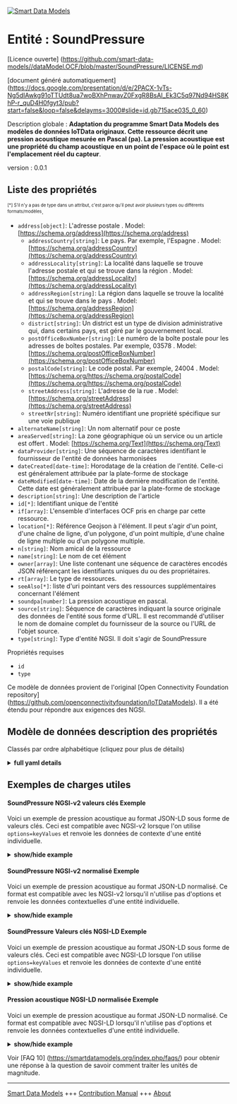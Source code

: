 <!-- 10-Header -->    
[![Smart Data Models](https://smartdatamodels.org/wp-content/uploads/2022/01/SmartDataModels_logo.png "Logo")](https://smartdatamodels.org)    
Entité : SoundPressure    
======================<!-- /10-Header -->    
<!-- 15-License -->    
[Licence ouverte] (https://github.com/smart-data-models//dataModel.OCF/blob/master/SoundPressure/LICENSE.md)    
[document généré automatiquement] (https://docs.google.com/presentation/d/e/2PACX-1vTs-Ng5dIAwkg91oTTUdt8ua7woBXhPnwavZ0FxgR8BsAI_Ek3C5q97Nd94HS8KhP-r_quD4H0fgyt3/pub?start=false&loop=false&delayms=3000#slide=id.gb715ace035_0_60)    
<!-- /15-License -->    
<!-- 20-Description -->    
Description globale : **Adaptation du programme Smart Data Models des modèles de données IoTData originaux. Cette ressource décrit une pression acoustique mesurée en Pascal (pa).  La pression acoustique est une propriété du champ acoustique en un point de l'espace où le point est l'emplacement réel du capteur**.    
version : 0.0.1    
<!-- /20-Description -->    
<!-- 30-PropertiesList -->    
## Liste des propriétés    
<sup><sub>[*] S'il n'y a pas de type dans un attribut, c'est parce qu'il peut avoir plusieurs types ou différents formats/modèles</sub></sup>.    
- `address[object]`: L'adresse postale  . Model: [https://schema.org/address](https://schema.org/address)	- `addressCountry[string]`: Le pays. Par exemple, l'Espagne  . Model: [https://schema.org/addressCountry](https://schema.org/addressCountry)    
	- `addressLocality[string]`: La localité dans laquelle se trouve l'adresse postale et qui se trouve dans la région  . Model: [https://schema.org/addressLocality](https://schema.org/addressLocality)    
	- `addressRegion[string]`: La région dans laquelle se trouve la localité et qui se trouve dans le pays  . Model: [https://schema.org/addressRegion](https://schema.org/addressRegion)    
	- `district[string]`: Un district est un type de division administrative qui, dans certains pays, est géré par le gouvernement local.      
	- `postOfficeBoxNumber[string]`: Le numéro de la boîte postale pour les adresses de boîtes postales. Par exemple, 03578  . Model: [https://schema.org/postOfficeBoxNumber](https://schema.org/postOfficeBoxNumber)    
	- `postalCode[string]`: Le code postal. Par exemple, 24004  . Model: [https://schema.org/https://schema.org/postalCode](https://schema.org/https://schema.org/postalCode)    
	- `streetAddress[string]`: L'adresse de la rue  . Model: [https://schema.org/streetAddress](https://schema.org/streetAddress)    
	- `streetNr[string]`: Numéro identifiant une propriété spécifique sur une voie publique      
- `alternateName[string]`: Un nom alternatif pour ce poste  - `areaServed[string]`: La zone géographique où un service ou un article est offert  . Model: [https://schema.org/Text](https://schema.org/Text)- `dataProvider[string]`: Une séquence de caractères identifiant le fournisseur de l'entité de données harmonisées  - `dateCreated[date-time]`: Horodatage de la création de l'entité. Celle-ci est généralement attribuée par la plate-forme de stockage  - `dateModified[date-time]`: Date de la dernière modification de l'entité. Cette date est généralement attribuée par la plate-forme de stockage  - `description[string]`: Une description de l'article  - `id[*]`: Identifiant unique de l'entité  - `if[array]`: L'ensemble d'interfaces OCF pris en charge par cette ressource.  - `location[*]`: Référence Geojson à l'élément. Il peut s'agir d'un point, d'une chaîne de ligne, d'un polygone, d'un point multiple, d'une chaîne de ligne multiple ou d'un polygone multiple.  - `n[string]`: Nom amical de la ressource  - `name[string]`: Le nom de cet élément  - `owner[array]`: Une liste contenant une séquence de caractères encodés JSON référençant les identifiants uniques du ou des propriétaires.  - `rt[array]`: Le type de ressources.  - `seeAlso[*]`: liste d'uri pointant vers des ressources supplémentaires concernant l'élément  - `soundpa[number]`: La pression acoustique en pascal.  - `source[string]`: Séquence de caractères indiquant la source originale des données de l'entité sous forme d'URL. Il est recommandé d'utiliser le nom de domaine complet du fournisseur de la source ou l'URL de l'objet source.  - `type[string]`: Type d'entité NGSI. Il doit s'agir de SoundPressure  <!-- /30-PropertiesList -->    
<!-- 35-RequiredProperties -->    
Propriétés requises    
- `id`  - `type`  <!-- /35-RequiredProperties -->    
<!-- 40-RequiredProperties -->    
Ce modèle de données provient de l'original [Open Connectivity Foundation repository] (https://github.com/openconnectivityfoundation/IoTDataModels). Il a été étendu pour répondre aux exigences des NGSI.    
<!-- /40-RequiredProperties -->    
<!-- 50-DataModelHeader -->    
## Modèle de données description des propriétés    
Classés par ordre alphabétique (cliquez pour plus de détails)    
<!-- /50-DataModelHeader -->    
<!-- 60-ModelYaml -->    
<details><summary><strong>full yaml details</strong></summary>      
```yaml    
SoundPressure:      
  description: Smart Data Models Program adaptation of the original IoTData data Models. This Resource describes a measured sound pressure in Pascal (pa).  The Sound pressure is a property of the sound field at a point in space where the point is the actual location of the sensor.      
  properties:      
    address:      
      description: The mailing address      
      properties:      
        addressCountry:      
          description: 'The country. For example, Spain'      
          type: string      
          x-ngsi:      
            model: https://schema.org/addressCountry      
            type: Property      
        addressLocality:      
          description: 'The locality in which the street address is, and which is in the region'      
          type: string      
          x-ngsi:      
            model: https://schema.org/addressLocality      
            type: Property      
        addressRegion:      
          description: 'The region in which the locality is, and which is in the country'      
          type: string      
          x-ngsi:      
            model: https://schema.org/addressRegion      
            type: Property      
        district:      
          description: 'A district is a type of administrative division that, in some countries, is managed by the local government'      
          type: string      
          x-ngsi:      
            type: Property      
        postOfficeBoxNumber:      
          description: 'The post office box number for PO box addresses. For example, 03578'      
          type: string      
          x-ngsi:      
            model: https://schema.org/postOfficeBoxNumber      
            type: Property      
        postalCode:      
          description: 'The postal code. For example, 24004'      
          type: string      
          x-ngsi:      
            model: https://schema.org/https://schema.org/postalCode      
            type: Property      
        streetAddress:      
          description: The street address      
          type: string      
          x-ngsi:      
            model: https://schema.org/streetAddress      
            type: Property      
        streetNr:      
          description: Number identifying a specific property on a public street      
          type: string      
          x-ngsi:      
            type: Property      
      type: object      
      x-ngsi:      
        model: https://schema.org/address      
        type: Property      
    alternateName:      
      description: An alternative name for this item      
      type: string      
      x-ngsi:      
        type: Property      
    areaServed:      
      description: The geographic area where a service or offered item is provided      
      type: string      
      x-ngsi:      
        model: https://schema.org/Text      
        type: Property      
    dataProvider:      
      description: A sequence of characters identifying the provider of the harmonised data entity      
      type: string      
      x-ngsi:      
        type: Property      
    dateCreated:      
      description: Entity creation timestamp. This will usually be allocated by the storage platform      
      format: date-time      
      type: string      
      x-ngsi:      
        type: Property      
    dateModified:      
      description: Timestamp of the last modification of the entity. This will usually be allocated by the storage platform      
      format: date-time      
      type: string      
      x-ngsi:      
        type: Property      
    description:      
      description: A description of this item      
      type: string      
      x-ngsi:      
        type: Property      
    id:      
      anyOf:      
        - description: Identifier format of any NGSI entity      
          maxLength: 256      
          minLength: 1      
          pattern: ^[\w\-\.\{\}\$\+\*\[\]`|~^@!,:\\]+$      
          type: string      
          x-ngsi:      
            type: Property      
        - description: Identifier format of any NGSI entity      
          format: uri      
          type: string      
          x-ngsi:      
            type: Property      
      description: Unique identifier of the entity      
      x-ngsi:      
        type: Property      
    if:      
      description: The OCF Interface set supported by this Resource.      
      items:      
        enum:      
          - oic.if.s      
          - oic.if.baseline      
        type: string      
      minItems: 2      
      readOnly: true      
      type: array      
      uniqueItems: true      
      x-ngsi:      
        type: Property      
    location:      
      description: 'Geojson reference to the item. It can be Point, LineString, Polygon, MultiPoint, MultiLineString or MultiPolygon'      
      oneOf:      
        - description: Geojson reference to the item. Point      
          properties:      
            bbox:      
              items:      
                type: number      
              minItems: 4      
              type: array      
            coordinates:      
              items:      
                type: number      
              minItems: 2      
              type: array      
            type:      
              enum:      
                - Point      
              type: string      
          required:      
            - type      
            - coordinates      
          title: GeoJSON Point      
          type: object      
          x-ngsi:      
            type: GeoProperty      
        - description: Geojson reference to the item. LineString      
          properties:      
            bbox:      
              items:      
                type: number      
              minItems: 4      
              type: array      
            coordinates:      
              items:      
                items:      
                  type: number      
                minItems: 2      
                type: array      
              minItems: 2      
              type: array      
            type:      
              enum:      
                - LineString      
              type: string      
          required:      
            - type      
            - coordinates      
          title: GeoJSON LineString      
          type: object      
          x-ngsi:      
            type: GeoProperty      
        - description: Geojson reference to the item. Polygon      
          properties:      
            bbox:      
              items:      
                type: number      
              minItems: 4      
              type: array      
            coordinates:      
              items:      
                items:      
                  items:      
                    type: number      
                  minItems: 2      
                  type: array      
                minItems: 4      
                type: array      
              type: array      
            type:      
              enum:      
                - Polygon      
              type: string      
          required:      
            - type      
            - coordinates      
          title: GeoJSON Polygon      
          type: object      
          x-ngsi:      
            type: GeoProperty      
        - description: Geojson reference to the item. MultiPoint      
          properties:      
            bbox:      
              items:      
                type: number      
              minItems: 4      
              type: array      
            coordinates:      
              items:      
                items:      
                  type: number      
                minItems: 2      
                type: array      
              type: array      
            type:      
              enum:      
                - MultiPoint      
              type: string      
          required:      
            - type      
            - coordinates      
          title: GeoJSON MultiPoint      
          type: object      
          x-ngsi:      
            type: GeoProperty      
        - description: Geojson reference to the item. MultiLineString      
          properties:      
            bbox:      
              items:      
                type: number      
              minItems: 4      
              type: array      
            coordinates:      
              items:      
                items:      
                  items:      
                    type: number      
                  minItems: 2      
                  type: array      
                minItems: 2      
                type: array      
              type: array      
            type:      
              enum:      
                - MultiLineString      
              type: string      
          required:      
            - type      
            - coordinates      
          title: GeoJSON MultiLineString      
          type: object      
          x-ngsi:      
            type: GeoProperty      
        - description: Geojson reference to the item. MultiLineString      
          properties:      
            bbox:      
              items:      
                type: number      
              minItems: 4      
              type: array      
            coordinates:      
              items:      
                items:      
                  items:      
                    items:      
                      type: number      
                    minItems: 2      
                    type: array      
                  minItems: 4      
                  type: array      
                type: array      
              type: array      
            type:      
              enum:      
                - MultiPolygon      
              type: string      
          required:      
            - type      
            - coordinates      
          title: GeoJSON MultiPolygon      
          type: object      
          x-ngsi:      
            type: GeoProperty      
      x-ngsi:      
        type: GeoProperty      
    n:      
      description: Friendly name of the Resource      
      maxLength: 64      
      readOnly: true      
      type: string      
      x-ngsi:      
        type: Property      
    name:      
      description: The name of this item      
      type: string      
      x-ngsi:      
        type: Property      
    owner:      
      description: A List containing a JSON encoded sequence of characters referencing the unique Ids of the owner(s)      
      items:      
        anyOf:      
          - description: Identifier format of any NGSI entity      
            maxLength: 256      
            minLength: 1      
            pattern: ^[\w\-\.\{\}\$\+\*\[\]`|~^@!,:\\]+$      
            type: string      
            x-ngsi:      
              type: Property      
          - description: Identifier format of any NGSI entity      
            format: uri      
            type: string      
            x-ngsi:      
              type: Property      
        description: Unique identifier of the entity      
        x-ngsi:      
          type: Property      
      type: array      
      x-ngsi:      
        type: Property      
    rt:      
      description: The Resource Type.      
      items:      
        enum:      
          - oic.r.sound.pressure      
        maxLength: 64      
        type: string      
      minItems: 1      
      readOnly: true      
      type: array      
      uniqueItems: true      
      x-ngsi:      
        type: Property      
    seeAlso:      
      description: list of uri pointing to additional resources about the item      
      oneOf:      
        - items:      
            format: uri      
            type: string      
          minItems: 1      
          type: array      
        - format: uri      
          type: string      
      x-ngsi:      
        type: Property      
    soundpa:      
      description: The sound pressure in pascal.      
      minimum: 0      
      readOnly: true      
      type: number      
      x-ngsi:      
        type: Property      
    source:      
      description: 'A sequence of characters giving the original source of the entity data as a URL. Recommended to be the fully qualified domain name of the source provider, or the URL to the source object'      
      type: string      
      x-ngsi:      
        type: Property      
    type:      
      description: NGSI entity type. It has to be SoundPressure      
      enum:      
        - SoundPressure      
      type: string      
      x-ngsi:      
        type: Property      
  required:      
    - id      
    - type      
  type: object      
  x-derived-from: https://github.com/OpenInterConnect/IoTDataModels/blob/master/SoundPressureResURI.swagger.json      
  x-disclaimer: 'Redistribution and use in source and binary forms, with or without modification, are permitted  provided that the license conditions are met. Copyleft (c) 2022 Contributors to Smart Data Models Program'      
  x-license-url: https://github.com/smart-data-models/dataModel.OCF/blob/master/SoundPressure/LICENSE.md      
  x-model-schema: https://smart-data-models.github.io/dataModel.IoTDataModels/SoundPressure/schema.json      
  x-model-tags: OCF      
  x-version: 0.0.1      
```    
</details>      
<!-- /60-ModelYaml -->    
<!-- 70-MiddleNotes -->    
<!-- /70-MiddleNotes -->    
<!-- 80-Examples -->    
## Exemples de charges utiles    
#### SoundPressure NGSI-v2 valeurs clés Exemple    
Voici un exemple de pression acoustique au format JSON-LD sous forme de valeurs clés. Ceci est compatible avec NGSI-v2 lorsque l'on utilise `options=keyValues` et renvoie les données de contexte d'une entité individuelle.    
<details><summary><strong>show/hide example</strong></summary>      
```json  
{  
  "id": "urn:ngsi-ld:SoundPressure:id:NQGJ:10000554",  
  "dateCreated": "1991-06-17T13:09:00Z",  
  "dateModified": "1989-03-15T04:41:45Z",  
  "source": "Pull arrive key my next detail behind. Debate true",  
  "name": "Part scientist analysis speak left. Behind inside skin individual remain agent. Fire toward test mouth usually former total.",  
  "alternateName": "Never role system trouble evidence. Total gi",  
  "description": "Good list practice contain.",  
  "dataProvider": "Product require hit future manage.",  
  "owner": [  
    "urn:ngsi-ld:SoundPressure:items:DAQW:17556804",  
    "urn:ngsi-ld:SoundPressure:items:OQUG:68462891"  
  ],  
  "seeAlso": [  
    "urn:ngsi-ld:SoundPressure:items:DODE:26221439"  
  ],  
  "location": {  
    "type": "Point",  
    "coordinates": [  
      -41.256081,  
      20.495882  
    ]  
  },  
  "address": {  
    "streetAddress": "Interest address pull produce. Interest chance standard material put cost. Court l",  
    "addressLocality": "Loss finish me commercial. Same sing world doctor collection.",  
    "addressRegion": "Foot start apply lose front. Possible add happen enter.",  
    "addressCountry": "Contain I him activity information trouble. Month crime occur born director audience.",  
    "postalCode": "Simple book across particular water decade. War politics voice way current cultural reach.",  
    "postOfficeBoxNumber": "Man less before bit fire w",  
    "streetNr": "While near thank international add. Stay he de",  
    "district": "Least room it water scene recognize game effort. First guy daughter help technology machine. Drive law account exist air."  
  },  
  "areaServed": "Around manager region trial security.",  
  "rt": [  
    "oic.r.sound.pressure"  
  ],  
  "soundpa": 698.2,  
  "n": "Picture try summer coach.",  
  "if": [  
    "oic.if.s",  
    "oic.if.baseline"  
  ],  
  "type": "SoundPressure"  
}  
```  
</details>    
#### SoundPressure NGSI-v2 normalisé Exemple    
Voici un exemple de pression acoustique au format JSON-LD normalisé. Ce format est compatible avec les NGSI-v2 lorsqu'il n'utilise pas d'options et renvoie les données contextuelles d'une entité individuelle.    
<details><summary><strong>show/hide example</strong></summary>      
```json  
{  
  "id": "urn:ngsi-ld:SoundPressure:id:NQGJ:10000554",  
  "dateCreated": {  
    "type": "DateTime",  
    "value": "1991-06-17T13:09:00Z"  
  },  
  "dateModified": {  
    "type": "DateTime",  
    "value": "1989-03-15T04:41:45Z"  
  },  
  "source": {  
    "type": "Text",  
    "value": "Pull arrive key my next detail behind. Debate true"  
  },  
  "name": {  
    "type": "Text",  
    "value": "Part scientist analysis speak left. Behind inside skin individual remain agent. Fire toward test mouth usually former total."  
  },  
  "alternateName": {  
    "type": "Text",  
    "value": "Never role system trouble evidence. Total gi"  
  },  
  "description": {  
    "type": "Text",  
    "value": "Good list practice contain."  
  },  
  "dataProvider": {  
    "type": "Text",  
    "value": "Product require hit future manage."  
  },  
  "owner": {  
    "type": "StructuredValue",  
    "value": [  
      "urn:ngsi-ld:SoundPressure:items:DAQW:17556804",  
      "urn:ngsi-ld:SoundPressure:items:OQUG:68462891"  
    ]  
  },  
  "seeAlso": {  
    "type": "StructuredValue",  
    "value": [  
      "urn:ngsi-ld:SoundPressure:items:DODE:26221439"  
    ]  
  },  
  "location": {  
    "type": "geo:json",  
    "value": {  
      "type": "Point",  
      "coordinates": [  
        -41.256081,  
        20.495882  
      ]  
    }  
  },  
  "address": {  
    "type": "StructuredValue",  
    "value": {  
      "streetAddress": "Interest address pull produce. Interest chance standard material put cost. Court l",  
      "addressLocality": "Loss finish me commercial. Same sing world doctor collection.",  
      "addressRegion": "Foot start apply lose front. Possible add happen enter.",  
      "addressCountry": "Contain I him activity information trouble. Month crime occur born director audience.",  
      "postalCode": "Simple book across particular water decade. War politics voice way current cultural reach.",  
      "postOfficeBoxNumber": "Man less before bit fire w",  
      "streetNr": "While near thank international add. Stay he de",  
      "district": "Least room it water scene recognize game effort. First guy daughter help technology machine. Drive law account exist air."  
    }  
  },  
  "areaServed": {  
    "type": "Text",  
    "value": "Around manager region trial security."  
  },  
  "rt": {  
    "type": "StructuredValue",  
    "value": [  
      "oic.r.sound.pressure"  
    ]  
  },  
  "soundpa": {  
    "type": "Number",  
    "value": 698.2  
  },  
  "n": {  
    "type": "Text",  
    "value": "Picture try summer coach."  
  },  
  "if": {  
    "type": "StructuredValue",  
    "value": [  
      "oic.if.s",  
      "oic.if.baseline"  
    ]  
  },  
  "type": "SoundPressure"  
}  
```  
</details>    
#### SoundPressure Valeurs clés NGSI-LD Exemple    
Voici un exemple de pression acoustique au format JSON-LD sous forme de valeurs clés. Ceci est compatible avec NGSI-LD lorsque l'on utilise `options=keyValues` et renvoie les données de contexte d'une entité individuelle.    
<details><summary><strong>show/hide example</strong></summary>      
```json  
{  
  "id": "urn:ngsi-ld:SoundPressure:id:NQGJ:10000554",  
  "dateCreated": "1991-06-17T13:09:00Z",  
  "dateModified": "1989-03-15T04:41:45Z",  
  "source": "Pull arrive key my next detail behind. Debate true",  
  "name": "Part scientist analysis speak left. Behind inside skin individual remain agent. Fire toward test mouth usually former total.",  
  "alternateName": "Never role system trouble evidence. Total gi",  
  "description": "Good list practice contain.",  
  "dataProvider": "Product require hit future manage.",  
  "owner": [  
    "urn:ngsi-ld:SoundPressure:items:DAQW:17556804",  
    "urn:ngsi-ld:SoundPressure:items:OQUG:68462891"  
  ],  
  "seeAlso": [  
    "urn:ngsi-ld:SoundPressure:items:DODE:26221439"  
  ],  
  "location": {  
    "type": "Point",  
    "coordinates": [  
      -41.256081,  
      20.495882  
    ]  
  },  
  "address": {  
    "streetAddress": "Interest address pull produce. Interest chance standard material put cost. Court l",  
    "addressLocality": "Loss finish me commercial. Same sing world doctor collection.",  
    "addressRegion": "Foot start apply lose front. Possible add happen enter.",  
    "addressCountry": "Contain I him activity information trouble. Month crime occur born director audience.",  
    "postalCode": "Simple book across particular water decade. War politics voice way current cultural reach.",  
    "postOfficeBoxNumber": "Man less before bit fire w",  
    "streetNr": "While near thank international add. Stay he de",  
    "district": "Least room it water scene recognize game effort. First guy daughter help technology machine. Drive law account exist air."  
  },  
  "areaServed": "Around manager region trial security.",  
  "rt": [  
    "oic.r.sound.pressure"  
  ],  
  "soundpa": 698.2,  
  "n": "Picture try summer coach.",  
  "if": [  
    "oic.if.s",  
    "oic.if.baseline"  
  ],  
  "type": "SoundPressure",  
  "@context": [  
    "https://smartdatamodels.org/context.jsonld"  
  ]  
}  
```  
</details>    
#### Pression acoustique NGSI-LD normalisée Exemple    
Voici un exemple de pression acoustique au format JSON-LD normalisé. Ce format est compatible avec NGSI-LD lorsqu'il n'utilise pas d'options et renvoie les données contextuelles d'une entité individuelle.    
<details><summary><strong>show/hide example</strong></summary>      
```json  
{  
    "id": "urn:ngsi-ld:SoundPressure:id:NQGJ:10000554",  
    "dateCreated": {  
        "type": "Property",  
        "value": {  
            "@type": "DateTime",  
            "@value": "1991-06-17T13:09:00Z"  
        }  
    },  
    "dateModified": {  
        "type": "Property",  
        "value": {  
            "@type": "DateTime",  
            "@value": "1989-03-15T04:41:45Z"  
        }  
    },  
    "source": {  
        "type": "Property",  
        "value": "Pull arrive key my next detail behind. Debate true"  
    },  
    "name": {  
        "type": "Property",  
        "value": "Part scientist analysis speak left. Behind inside skin individual remain agent. Fire toward test mouth usually former total."  
    },  
    "alternateName": {  
        "type": "Property",  
        "value": "Never role system trouble evidence. Total gi"  
    },  
    "description": {  
        "type": "Property",  
        "value": "Good list practice contain."  
    },  
    "dataProvider": {  
        "type": "Property",  
        "value": "Product require hit future manage."  
    },  
    "owner": {  
        "type": "Property",  
        "value": [  
            "urn:ngsi-ld:SoundPressure:items:DAQW:17556804",  
            "urn:ngsi-ld:SoundPressure:items:OQUG:68462891"  
        ]  
    },  
    "seeAlso": {  
        "type": "Property",  
        "value": [  
            "urn:ngsi-ld:SoundPressure:items:DODE:26221439"  
        ]  
    },  
    "location": {  
        "type": "GeoProperty",  
        "value": {  
            "type": "Point",  
            "coordinates": [  
                -41.256081,  
                20.495882  
            ]  
        }  
    },  
    "address": {  
        "type": "Property",  
        "value": {  
            "streetAddress": "Interest address pull produce. Interest chance standard material put cost. Court l",  
            "addressLocality": "Loss finish me commercial. Same sing world doctor collection.",  
            "addressRegion": "Foot start apply lose front. Possible add happen enter.",  
            "addressCountry": "Contain I him activity information trouble. Month crime occur born director audience.",  
            "postalCode": "Simple book across particular water decade. War politics voice way current cultural reach.",  
            "postOfficeBoxNumber": "Man less before bit fire w",  
            "streetNr": "While near thank international add. Stay he de",  
            "district": "Least room it water scene recognize game effort. First guy daughter help technology machine. Drive law account exist air."  
        }  
    },  
    "areaServed": {  
        "type": "Property",  
        "value": "Around manager region trial security."  
    },  
    "rt": {  
        "type": "Property",  
        "value": [  
            "oic.r.sound.pressure"  
        ]  
    },  
    "soundpa": {  
        "type": "Property",  
        "value": 698.2  
    },  
    "n": {  
        "type": "Property",  
        "value": "Picture try summer coach."  
    },  
    "if": {  
        "type": "Property",  
        "value": [  
            "oic.if.s",  
            "oic.if.baseline"  
        ]  
    },  
    "type": "SoundPressure",  
    "@context": [  
        "https://smartdatamodels.org/context.jsonld"  
    ]  
}  
```  
</details><!-- /80-Examples -->    
<!-- 90-FooterNotes -->    
<!-- /90-FooterNotes -->    
<!-- 95-Units -->    
Voir [FAQ 10] (https://smartdatamodels.org/index.php/faqs/) pour obtenir une réponse à la question de savoir comment traiter les unités de magnitude.    
<!-- /95-Units -->    
<!-- 97-LastFooter -->    
---    
[Smart Data Models](https://smartdatamodels.org) +++ [Contribution Manual](https://bit.ly/contribution_manual) +++ [About](https://bit.ly/Introduction_SDM)<!-- /97-LastFooter -->    
